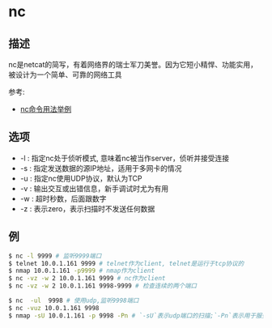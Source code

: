 # nc

## 描述

nc是netcat的简写，有着网络界的瑞士军刀美誉。因为它短小精悍、功能实用，被设计为一个简单、可靠的网络工具

参考:
- [nc命令用法举例](https://www.cnblogs.com/nmap/p/6148306.html)

## 选项

- -l : 指定nc处于侦听模式, 意味着nc被当作server，侦听并接受连接
- -s : 指定发送数据的源IP地址，适用于多网卡的情况
- -u : 指定nc使用UDP协议，默认为TCP
- -v : 输出交互或出错信息，新手调试时尤为有用
- -w : 超时秒数，后面跟数字
- -z : 表示zero，表示扫描时不发送任何数据

## 例
```sh
$ nc -l 9999 # 监听9999端口
$ telnet 10.0.1.161 9999 # telnet作为client, telnet是运行于tcp协议的
$ nmap 10.0.1.161 -p9999 # nmap作为client
$ nc -vz -w 2 10.0.1.161 9999 # nc作为client
$ nc -vz -w 2 10.0.1.161 9998-9999 # 检查连续的两个端口
```

```sh
$ nc  -ul  9998 # 使用udp,监听9998端口
$ nc -vuz 10.0.1.161 9998
$ nmap -sU 10.0.1.161 -p 9998 -Pn # `-sU`表示udp端口的扫描;`-Pn`表示用于服务器禁PING或者放在防火墙后面的情况, 此时不加`-Pn`参数, nmap就会认为被扫描的主机不存活也就不会进行后续扫描了
```
